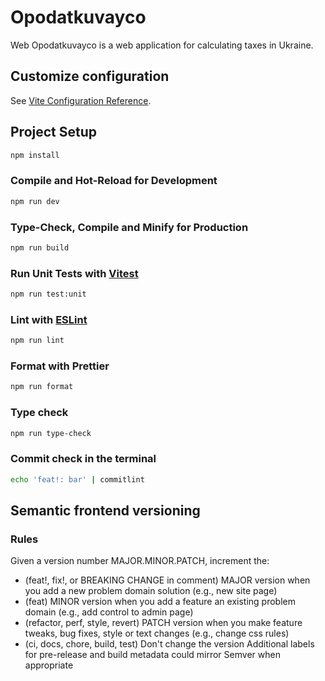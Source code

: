 # Opodatkuvayco

Web Opodatkuvayco is a web application for calculating taxes in Ukraine.

## Customize configuration

See [Vite Configuration Reference](https://vitejs.dev/config/).

## Project Setup

```sh
npm install
```

### Compile and Hot-Reload for Development

```sh
npm run dev
```

### Type-Check, Compile and Minify for Production

```sh
npm run build
```

### Run Unit Tests with [Vitest](https://vitest.dev/)

```sh
npm run test:unit
```

### Lint with [ESLint](https://eslint.org/)

```sh
npm run lint
```
### Format with Prettier

```sh
npm run format
```

### Type check

```sh
npm run type-check
```

### Commit check in the terminal

```sh
echo 'feat!: bar' | commitlint
```

## Semantic frontend versioning

### Rules
Given a version number MAJOR.MINOR.PATCH, increment the:

- (feat!, fix!, or BREAKING CHANGE in comment) MAJOR version when you add a new problem domain solution (e.g., new site page)
- (feat) MINOR version when you add a feature an existing problem domain (e.g., add control to admin page)
- (refactor, perf, style, revert) PATCH version when you make feature tweaks, bug fixes, style or text changes (e.g., change css rules)
- (ci, docs, chore, build, test) Don't change the version
Additional labels for pre-release and build metadata could mirror Semver when appropriate  